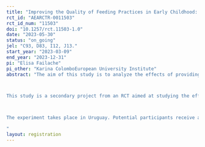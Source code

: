 ```yaml
---
title: "Improving the Quality of Feeding Practices in Early Childhood: an Experiment on Parental beliefs"
rct_id: "AEARCTR-0011503"
rct_id_num: "11503"
doi: "10.1257/rct.11503-1.0"
date: "2023-05-30"
status: "on_going"
jel: "C93, D83, I12, J13."
start_year: "2023-03-09"
end_year: "2023-12-31"
pi: "Elisa Failache"
pi_other: "Karina ColomboEuropean University Institute"
abstract: "The aim of this study is to analyze the effects of providing information to parents on feeding practices in early childhood. We randomly provide evidence-based recommendations on best practices to the main caregivers of children between 0 and 5 years of age. Parental practices and beliefs regarding feeding and nutrition are gathered through online surveys. This allow us to identify the causal effect of an information policy on parental beliefs and decisions regarding early feeding habits. Our primary outcomes are: feeding practices concerning ultraprocessed food, fish intake, and home-cooked meals. Our secondary outcomes are parental beliefs on feeding practices.

This study is a secondary project from an RCT aimed at studying the effects of providing information on best practices concerning screen exposure in early childhood. The design of the RCT experiment involved an active control group to provide an estimate of social desirability on a similar but unrelated parenting topic, in this case, feeding practices. This allows us to also evaluate the effect of the intervention provided to the active control group as a secondary project, which is the focus of this study. 

The experiment takes place in Uruguay. Potential participants receive an invitation to participate in the study and a small survey to determine eligibility. If individuals are eligible, they receive the baseline survey. Those that fill-out the baseline survey are randomly assigned to treatment and control. The information treatment is provided at the end of the baseline survey.  The intervention consists on a short video with information on best practices concerning screen exposure in early childhood for the treatment group, and on recommendations on feeding practices in early childhood for the active control group. In both cases the information is based on recognised health-institutions. Moreover, a digital leaflet with personalized tips on the topic is provided. The expected sample size is between 1500 and 3000 caregivers at baseline.
"
layout: registration
---
```


